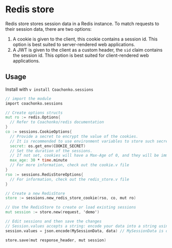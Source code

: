 # Redis store

Redis store stores session data in a Redis instance. To match requests to their session data, there 
are two options: 
1. A cookie is given to the client, this cookie contains a session id.
  This option is best suited to server-rendered web applications.
2. A JWT is given to the client as a custom header, the `sid` claim contains the session id.
  This option is best suited for client-rendered web applications.

## Usage

Install with `v install Coachonko.sessions`

```V
// import the module
import coachonko.sessions

// Create options structs
mut ro := redis.Options{
  // Refer to Coachonko/redis documentation
}
co := sessions.CookieOptions{
  // Provide a secret to encrypt the value of the cookies.
  // It is recommended to use environment variables to store such secrets.
  secret: os.get_env(COOKIE_SECRET)
  // Set the duration of the sessions.
  // If not set, cookies will have a Max-Age of 0, and they will be immediately deleted by the client.
  max_age: 30 * time.minute
  // For more information, check out the cookie.v file
}
rso := sessions.RedisStoreOptions{
  // For information, check out the redis_store.v file
}

// Create a new RedisStore
store := sessions.new_redis_store_cookie(rso, co, mut ro)

// Use the RedisStore to create or load existing sessions
mut session := store.new(request, 'demo')

// Edit sessions and then save the changes
// Session.values accepts a string: encode your data into a string using, for example, json.
session.values = json.encode(MySessionData, data) // MySessionData is defined by you, the user.

store.save(mut response_header, mut session)
```
